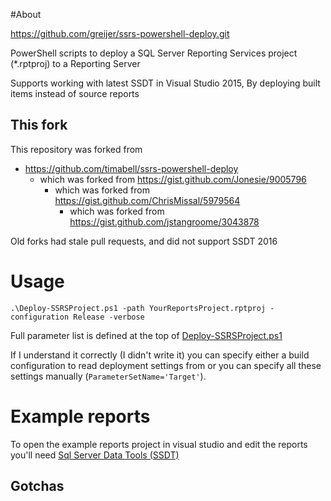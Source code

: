 #About

https://github.com/greijer/ssrs-powershell-deploy.git

PowerShell scripts to deploy a SQL Server Reporting Services project
(*.rptproj) to a Reporting Server

Supports working with latest SSDT in Visual Studio 2015, By deploying built items instead of source reports


## This fork

This repository was forked from
* https://github.com/timabell/ssrs-powershell-deploy
  * which was forked from https://gist.github.com/Jonesie/9005796
	* which was forked from https://gist.github.com/ChrisMissal/5979564
		* which was forked from https://gist.github.com/jstangroome/3043878

Old forks had stale pull requests, and did not support SSDT 2016

# Usage

	.\Deploy-SSRSProject.ps1 -path YourReportsProject.rptproj -configuration Release -verbose

Full parameter list is defined at the top of
[Deploy-SSRSProject.ps1](https://github.com/timabell/ssrs-powershell-deploy/blob/master/Deploy-SSRSProject/Deploy-SSRSProject.ps1#L4)

If I understand it correctly (I didn't write it) you can specify either a build
configuration to read deployment settings from or you can specify all these
settings manually (`ParameterSetName='Target'`).

# Example reports

To open the example reports project in visual studio and edit the reports
you'll need [Sql Server Data Tools
(SSDT)](https://msdn.microsoft.com/en-us/library/mt204009.aspx)

## Gotchas
